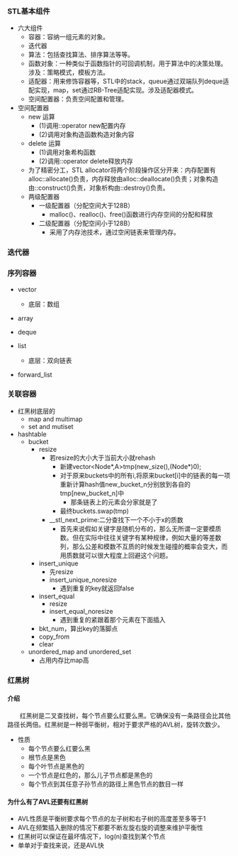 
### STL基本组件
- 六大组件
    - 容器：容纳一组元素的对象。
    - 迭代器
    - 算法：包括查找算法、排序算法等等。
    - 函数对象：一种类似于函数指针的可回调机制，用于算法中的决策处理。涉及：策略模式，模板方法。
    - 适配器：用来修饰容器等，STL中的stack，queue通过双端队列deque适配实现，map，set通过RB-Tree适配实现。涉及适配器模式。
    - 空间配置器：负责空间配置和管理。
- 空间配置器
    - new 运算
        - (1)调用::operator new配置内存
        - (2)调用对象构造函数构造对象内容
    - delete 运算
        - (1)调用对象希构函数
        - (2)调用::operator delete释放内存 
    - 为了精密分工，STL allocator将两个阶段操作区分开来：内存配置有alloc::allocate()负责，内存释放由alloc::deallocate()负责；对象构造由::construct()负责，对象析构由::destroy()负责。 
    - 两级配置器
        - 一级配置器（分配空间大于128B）
            - malloc()、realloc()、free()函数进行内存空间的分配和释放
        - 二级配置器（分配空间小于128B）
            - 采用了内存池技术，通过空闲链表来管理内存。
 
 
### 迭代器

### 序列容器
- vector
    - 底层：数组
- array

- deque
- list
    - 底层：双向链表
- forward_list
 
 
 ### 关联容器
 - 红黑树底层的
    - map and multimap
    - set and mutiset
- hashtable
    - bucket
        - resize
            - 若resize的大小大于当前大小就rehash
                - 新建vector<Node*,A>tmp(new_size(),(Node*)0);
                - 对于原来buckets中的所有i,将原来bucket[i]中的链表的每一项重新计算hash值new_bucket_n分别放到各自的tmp[new_bucket_n]中
                    - 那条链表上的元素会分家就是了
                - 最终buckets.swap(tmp)
            - __stl_next_prime:二分查找下一个不小于x的质数    
                - 首先来说假如关键字是随机分布的，那么无所谓一定要模质数。但在实际中往往关键字有某种规律，例如大量的等差数列，那么公差和模数不互质的时候发生碰撞的概率会变大，而用质数就可以很大程度上回避这个问题。
        - insert_unique
            - 先resize
            - insert_unique_noresize
                - 遇到重复的key就返回false
        - insert_equal
            - resize
            - insert_equal_noresize
                - 遇到重复的紧跟着那个元素在下面插入
        - bkt_num，算出key的落脚点
        - copy_from
        - clear
    - unordered_map and unordered_set
        - 占用内存比map高
 
### 红黑树
#### 介绍
&emsp;&emsp;红黑树是二叉查找树，每个节点要么红要么黑。它确保没有一条路径会比其他路径长两倍。红黑树是一种弱平衡树，相对于要求严格的AVL树，旋转次数少。
- 性质
    - 每个节点要么红要么黑
    - 根节点是黑色
    - 每个叶节点是黑色的
    - 一个节点是红色的，那么儿子节点都是黑色的
    - 每个节点到其任意子孙节点的路径上黑色节点的数目一样
#### 为什么有了AVL还要有红黑树
- AVL性质是平衡树要求每个节点的左子树和右子树的高度差至多等于1
- AVL在频繁插入删除的情况下都要不断左旋右旋的调整来维护平衡性
- 红黑树可以保证在最坏情况下，log(n)查找到某个节点
- 单单对于查找来说，还是AVL快





 